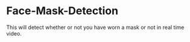 # Face-Mask-Detection
This will detect whether or not you have worn a mask or not in real time video.
